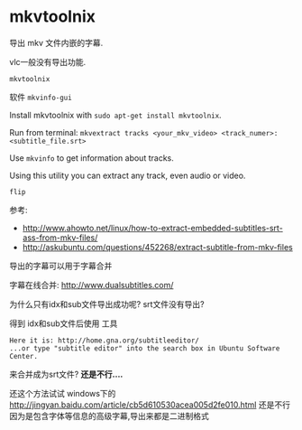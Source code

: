 # mkvtoolnix

导出 mkv 文件内嵌的字幕.

vlc一般没有导出功能.

    mkvtoolnix

软件 `mkvinfo-gui`


Install mkvtoolnix with `sudo apt-get install mkvtoolnix`.

Run from terminal: `mkvextract tracks <your_mkv_video> <track_numer>:<subtitle_file.srt>`

Use `mkvinfo` to get information about tracks.

Using this utility you can extract any track, even audio or video.


`flip`

参考:

* http://www.ahowto.net/linux/how-to-extract-embedded-subtitles-srt-ass-from-mkv-files/
* http://askubuntu.com/questions/452268/extract-subtitle-from-mkv-files

导出的字幕可以用于字幕合并

字幕在线合并: http://www.dualsubtitles.com/

为什么只有idx和sub文件导出成功呢? srt文件没有导出?

得到 idx和sub文件后使用 工具

```
Here it is: http://home.gna.org/subtitleeditor/
...or type "subtitle editor" into the search box in Ubuntu Software Center.
```

来合并成为srt文件? **还是不行....**

还这个方法试试 windows下的 http://jingyan.baidu.com/article/cb5d610530acea005d2fe010.html 还是不行
 因为是包含字体等信息的高级字幕,导出来都是二进制格式
